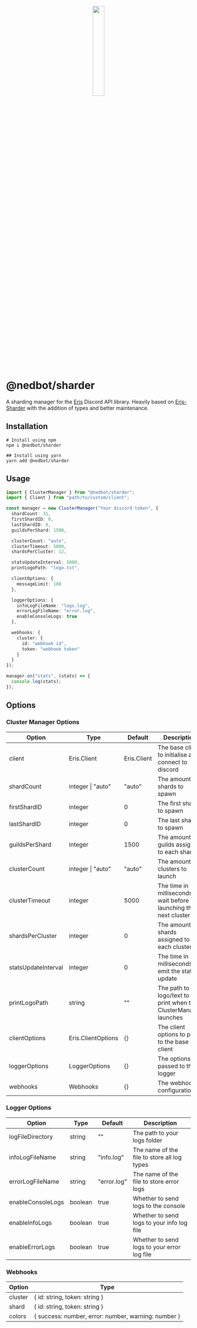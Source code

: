 <div align="center">
    <img src="https://imgur.com/bRiyAog.png" align="center" width="25%" alt="">
</div>

# @nedbot/sharder

A sharding manager for the [Eris](https://github.com/abalabahaha/eris) Discord API library. Heavily based on [Eris-Sharder](https://github.com/discordware/eris-sharder/) with the addition of types and better maintenance.

## Installation

```shell
# Install using npm
npm i @nedbot/sharder

## Install using yarn
yarn add @nedbot/sharder
```

## Usage

```typescript
import { ClusterManager } from "@nedbot/sharder";
import { Client } from "path/to/custom/client";

const manager = new ClusterManager("Your discord token", {
  shardCount: 31,
  firstShardID: 0,
  lastShardID: 0,
  guildsPerShard: 1500,

  clusterCount: "auto",
  clusterTimeout: 5000,
  shardsPerCluster: 12,

  statsUpdateInterval: 5000,
  printLogoPath: "logo.txt",

  clientOptions: {
    messageLimit: 180
  },

  loggerOptions: {
    infoLogFileName: "logs.log",
    errorLogFileName: "error.log",
    enableConsoleLogs: true
  },

  webhooks: {
    cluster: {
      id: "webhook id",
      token: "webhook token"
    }
  }
});

manager.on("stats", (stats) => {
  console.log(stats);
});
```

## Options

### Cluster Manager Options

| Option              | Type               | Default     | Description                                                        |
| ------------------- | ------------------ | ----------- | ------------------------------------------------------------------ |
| client              | Eris.Client        | Eris.Client | The base client to initialise and connect to discord               |
| shardCount          | integer \| "auto"  | "auto"      | The amount of shards to spawn                                      |
| firstShardID        | integer            | 0           | The first shard to spawn                                           |
| lastShardID         | integer            | 0           | The last shard to spawn                                            |
| guildsPerShard      | integer            | 1500        | The amount of guilds assigned to each shard                        |
| clusterCount        | integer \| "auto"  | "auto"      | The amount of clusters to launch                                   |
| clusterTimeout      | integer            | 5000        | The time in milliseconds to wait before launching the next cluster |
| shardsPerCluster    | integer            | 0           | The amount of shards assigned to each cluster                      |
| statsUpdateInterval | integer            | 0           | The time in milliseconds to emit the stats update                  |
| printLogoPath       | string             | ""          | The path to a logo/text to print when the ClusterManager launches  |
| clientOptions       | Eris.ClientOptions | {}          | The client options to pass to the base client                      |
| loggerOptions       | LoggerOptions      | {}          | The options passed to the logger                                   |
| webhooks            | Webhooks           | {}          | The webhook configurations                                         |

### Logger Options

| Option            | Type    | Default     | Description                                 |
| ----------------- | ------- | ----------- | ------------------------------------------- |
| logFileDirectory  | string  | ""          | The path to your logs folder                |
| infoLogFileName   | string  | "info.log"  | The name of the file to store all log types |
| errorLogFileName  | string  | "error.log" | The name of the file to store error logs    |
| enableConsoleLogs | boolean | true        | Whether to send logs to the console         |
| enableInfoLogs    | boolean | true        | Whether to send logs to your info log file  |
| enableErrorLogs   | boolean | true        | Whether to send logs to your error log file |

### Webhooks

| Option  | Type                                                |
| ------- | --------------------------------------------------- |
| cluster | { id: string, token: string }                       |
| shard   | { id: string, token: string }                       |
| colors  | { success: number, error: number, warning: number } |

